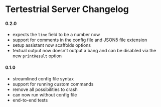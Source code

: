 # Tertestrial Server Changelog

#### 0.2.0

- expects the `line` field to be a number now
- support for comments in the config file and JSON5 file extension
- setup assistant now scaffolds options
- textual output now doesn't output a bang and can be disabled via the new
  `printResult` option

#### 0.1.0

- streamlined config file syntax
- support for running custom commands
- remove all possibilities to crash
- can now run without config file
- end-to-end tests
